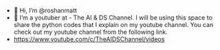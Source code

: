 - 👋 Hi, I’m @roshanmatt
- 👀 I’m a youtuber at - The AI & DS Channel. I will be using this space to share the python codes that I explain on my youtube channel. You can check out my youtube channel from the following link.
- https://www.youtube.com/c/TheAIDSChannel/videos

<!---
roshanmatt/roshanmatt is a ✨ special ✨ repository because its `README.md` (this file) appears on your GitHub profile.
You can click the Preview link to take a look at your changes.
--->
